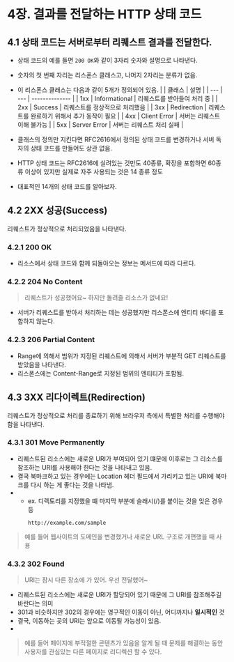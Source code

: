 # 4장. 결과를 전달하는 HTTP 상태 코드

## 4.1 상태 코드는 서버로부터 리퀘스트 결과를 전달한다.
- 상태 코드의 예를 들면 `200 OK`와 같이 3자리 숫자와 설명으로 나타낸다.
- 숫자의 첫 번째 자리는 리스폰스 클래스고, 나머지 2자리는 분류가 없음.
- 이 리스폰스 클래스는 다음과 같이 5개가 정의되어 있음.
  |     | 클래스 | 설명           |
  | --- | --- | -------------- | 
  | 1xx | Informational | 리퀘스트를 받아들여 처리 중 |
  | 2xx | Success | 리퀘스트를 정상적으로 처리했음 |
  | 3xx | Redirection | 리퀘스트를 완료하기 위해서 추가 동작이 필요 |
  | 4xx | Client Error | 서버는 리퀘스트 이해 불가능 |
  | 5xx | Server Error | 서버는 리퀘스트 처리 실패 |

- 클래스의 정의만 지킨다면 RFC2616에서 정의된 상태 코드를 변경하거나 서버 독자의 상태 코드를 만들어도 상관 없음.
- HTTP 상태 코드는 RFC2616에 실려있는 것만도 40종류, 확장을 포함하면 60종류 이상이 있지만 실제로 자주 사용되는 것은 14 종류 정도
- 대표적인 14개의 상태 코드를 알아보자.

## 4.2 2XX 성공(Success)
리퀘스트가 정상적으로 처리되었음을 나타낸다.
### 4.2.1 200 OK
- 리소스에서 상태 코드와 함께 되돌아오는 정보는 메서드에 따라 다르다.
### 4.2.2 204 No Content
> 리퀘스트가 성공했어요~ 하지만 돌려줄 리소스가 없네요!
- 서버가 리퀘스트를 받아서 처리하는 데는 성공했지만 리스폰스에 엔티티 바디를 포함하지 않는다.
### 4.2.3 206 Partial Content
- Range에 의해서 범위가 지정된 리퀘스트에 의해서 서버가 부분적 GET 리퀘스트를 받았음을 나타낸다.
- 리스폰스에는 Content-Range로 지정된 범위의 엔티티가 포함됨.

## 4.3 3XX 리다이렉트(Redirection)
리퀘스트가 정상적으로 처리를 종료하기 위해 브라우저 측에서 특별한 처리를 수행해야 함을 나타낸다.

### 4.3.1 301 Move Permanently
- 리퀘스트된 리소스에는 새로운 URI가 부여되어 있기 떄문에 이후로는 그 리소스를 참조하는 URI를 사용해야 한다는 것을 나타내고 있음.
- 결국 북마크하고 있는 경우에는 Location 헤더 필드에서 가리키고 있는 URI에 북마크를 다시 하는 게 좋다는 것을 나타냄.
- - ex. 디렉토리를 지정했을 떄 마지막 부분에 슬래시(/)를 붙이는 것을 잊은 경우 등
    ```
    http://example.com/sample
    ```

> 예를 들어 웹사이트의 도메인을 변경했거나 새로운 URL 구조로 개편했을 때 사용
### 4.3.2 302 Found
> URI는 잠시 다른 장소에 가 있어. 우선 전달했어~

- 리퀘스트된 리소스에는 새로운 URI가 할당되어 있기 때문에 그 URI를 참조해주길 바란다는 의미
- 301과 비슷하지만 302의 경우에는 영구적인 이동이 아닌, 어디까지나 **일시적인** 것
- 결국, 이동하는 곳의 URI는 앞으로 이동될 가능성이 있음.
- 
> 예를 들어 페이지에 부적절한 콘텐츠가 있음을 알게 될 때 문제를 해결하는 동안 사용자를 관심있는 다른 페이지로 리디렉션 할 수 있다.
